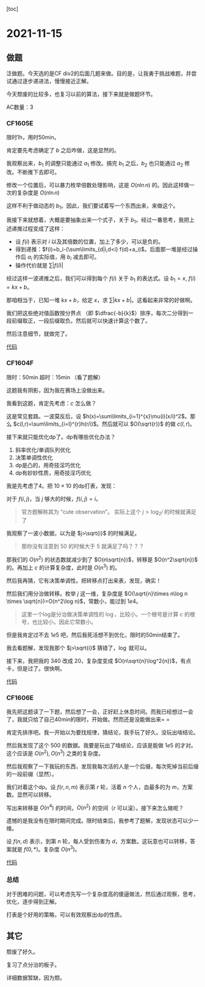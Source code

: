 [toc]

# 2021-11-15

## 做题

泛做题。今天选的是CF div2的后面几题来做。目的是，让我勇于挑战难题，并尝试通过逐步递进法，慢慢接近正解。

今天颓废的比较多，也复习以前的算法，接下来就是做题环节。

AC数量：3

### CF1605E

限时1h，用时50min。

肯定要先考虑确定了 $b$ 之后咋做，这是显然的。

我观察出来，$b_1$ 的调整只能通过 $a_1$ 修改。搞完 $b_1$ 之后，$b_2$ 也只能通过 $a_2$ 修改。不断推下去即可。

修改一个位置后，可以暴力枚举倍数处理影响，这是 $O(n\ln n)$ 的。因此这样做一次的复杂度是 $O(n\ln n)$

这样不利于做动态的 $b_1$。因此，我们要试着写一个东西出来，来做这个。

我接下来就想着，大概是要抽象出来一个式子，关于 $b_1$。经过一番思考，我把上述递推过程变成了这样：

- 设 $f(i)$ 表示对 $i$ 以及其倍数的位置，加上了多少，可以是负的。
- 得到递推：$f(i)=b_i-(\sum\limits_{d|i,d<i} f(d)+a_i)$。后面那一堆是经过操作后 $a_i$ 的实际值，用 $b_i$ 减去即可。
- 操作代价就是 $\sum |f(i)|$

经过这样一波递推之后，我们可以得到每个 $f(i)$ 关于 $b_1$ 的表达式。设 $b_1=x,\ f(i)=kx+b$。

那咱相当于，已知一堆 $kx+b$，给定 $x$，求 $\sum |kx+b|$。这看起来非常的好做啊。

我们把这些绝对值函数按分界点 （即 $\dfrac{-b}{k}$）排序，每次二分得到一段前缀取正，一段后缀取负。然后就可以快速计算这个数了。

然后注意细节，就做完了。

[代码](https://codeforces.ml/contest/1605/submission/135584494)

### CF1604F

限时：50min 超时：15min （看了题解）

这题我有阴影，因为我在赛场上没做出来。

我看到这题，肯定先考虑：$c$ 怎么做？

这是常见套路。一波莫反后，设 $h(x)=\sum\limits_{i=1}^{x}\mu(i)(x/i)^2$。那么 $c(l,r)=\sum\limits_{i=l}^{r}h(r/i)$。然后就可以 $O(\sqrt{r})$ 的做 $c(l,r)$。

接下来就只能优化dp了。dp有哪些优化办法？

1. 斜率优化/单调队列优化
1. 决策单调性优化
1. dp是凸的，用奇技淫巧优化
1. dp有妙妙性质，用奇技淫巧优化

我是先考虑了4。把 $10\times 10$ 的dp打表，发现：

对于 $f(i,j)$，当 $j$ 够大的时候，$f(i,j)=i$。

> 官方题解称其为 “cute observation”。
> 实际上这个 $j>\log_2 i$ 的时候就满足了

我观察了一波小数据，以为是 $j>\sqrt{i}$ 的时候满足。

> 那你没有注意到 $50$ 的时候大于 $5$ 就满足了吗？？？

那我们的 $O(n^2)$ 的状态数就减少到了 $O(n\sqrt{n})$，转移是 $O(n^2\sqrt{n})$ 的。再加上 $c$ 的计算复杂度，此时是 $O(n^3)$ 的。

然后我再猜，它有决策单调性。把转移点打出来表，发现，确实！

然后我们用分治做转移。枚举 $j$ 这一维，复杂度是 $O(\sqrt{n}\times n\log n \times \sqrt{n})=O(n^2\log n)$，常数小，能过到 $1e4$。

> 这里一个log是分治做决策单调性的 $\log$，比较小。一个根号是计算 $c$ 的根号，也比较小。因此它常数小。

但是我肯定过不去 $1e5$ 吧，然后我死活想不到优化，限时的50min结束了。

我去看题解，发现我那个 $j>\sqrt{i}$ 猜错了，$\log$ 就可以。

接下来，我把我的 $340$ 改成 $20$，复杂度变成 $O(n\sqrt{n}\log^2{n})$，有点卡，但是过了。很快啊。

[代码](https://codeforces.ml/contest/1604/submission/135610340)

### CF1606E

我先把这题读了一下题，然后想了一会，正好赶上休息时间。而我已经想过一会了，我就只给了自己40min的限时，开始做。然而还是没能做出来= =

肯定先排序吧。我一开始以为要找规律，猜结论，我手玩了好久。没玩出啥结论。

然后我发现了这个 $500$ 的数据。我要是玩出了啥结论，应该是能做 $1e5$ 的才对。这个应该是 $O(n^2),O(n^3)$ 之类的复杂度。

然后我观察了一下我玩的东西，发现我每次活的人是一个后缀，每次死掉当前后缀的一段前缀（显然）。

我们对着这个dp。设 $f(r,n,m)$ 表示第 $r$ 轮，活着 $n$ 个人，血最多的为 $m$，方案数。显然可以转移。

写出来转移是 $O(n^4)$ 的时间，$O(n^2)$ 的空间（$r$ 可以滚）。接下来怎么做呢？

遗憾的是我没有在限时期间完成。限时结束后，我参考了题解，发现状态可以少一维。

设 $f(n,d)$ 表示，到第 $n$ 轮，每人受到伤害为 $d$，方案数。这玩意也可以转移，答案就是 $f(0,*)$。复杂度 $O(n^3)$。

[代码](https://codeforces.ml/contest/1606/submission/135740370)

### 总结

对于困难的问题，可以考虑先写一个复杂度高的傻逼做法，然后通过观察，思考，优化，逐步得到正解。

打表是个好用的策略，可以有效观察出dp的性质。

## 其它

颓废了好久。

复习了点分治的板子。

详细数据暂缺，因为颓。